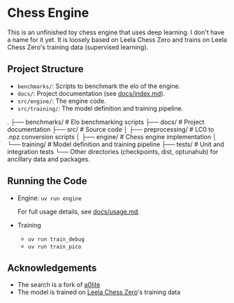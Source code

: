 # Chess Engine

This is an unfinished toy chess engine that uses deep learning. I don't have a name for it yet. It is loosely based on Leela Chess Zero and trains on Leela Chess Zero's training data (supervised learning).

## Project Structure

- `benchmarks/`: Scripts to benchmark the elo of the engine.
 - `docs/`: Project documentation (see [docs/index.md](docs/index.md)).
- `src/engine/`: The engine code.
- `src/training/`: The model definition and training pipeline.

 .
 ├── benchmarks/            # Elo benchmarking scripts
 ├── docs/                  # Project documentation
 ├── src/                   # Source code
 │   ├── preprocessing/     # LC0 to .npz conversion scripts
 │   ├── engine/            # Chess engine implementation
 │   └── training/          # Model definition and training pipeline
 ├── tests/                 # Unit and integration tests
 └── Other directories (checkpoints, dist, optunahub) for ancillary data and packages.

 ## Running the Code

 - Engine: `uv run engine`

   For full usage details, see [docs/usage.md](docs/usage.md).
- Training
  - `uv run train_debug`
  - `uv run train_pico`

## Acknowledgements

- The search is a fork of [a0lite](https://github.com/dkappe/a0lite/tree/master)
- The model is trained on [Leela Chess Zero](https://lczero.org)'s training data

